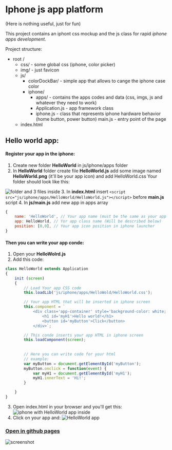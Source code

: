 # Iphone js app platform 

(Here is nothing useful, just for fun)

This project contains an iphont css mockup and the js class for rapid *iphone apps development.*

Project structure:
* root /
    * css/      - some global css (iphone, color picker)
    * img/      - just favicon
    * js/
        * colorDockBar/ - simple app that allows to cange the iphone case color
        * iphone/
            * apps/ - contains the apps codes and data (css, imgs, js and whatever they need to work)
            * Application.js - app framework class
            * iphone.js - class that represents iphone hardware behavior (home button, power button)
        main.js - entry point of the page
    * index.html

## Hello world app:

#### Register your app in the iphone:
1. Create new folder **HelloWorld** in js/iphone/apps folder
2. In **HelloWorld** folder create file **HelloWorld.js** add some image named **HelloWorld.png** (it'll be your app icon) and add HelloWorld.css
Your folder should look like this:

![folder and 3 files inside](https://image.ibb.co/eEmS7d/2018_05_28_17_30_48.png)
3. In **index.html** insert ```<script src="js/iphone/apps/HelloWorld/HelloWorld.js"></script>``` before **main.js** script
4. In **js/main.js** add new app in apps array
```javascript
{
    name: 'HelloWorld', // Your app name (must be the same as your app folder name)
    app: HelloWorld, // Yor app class name (Will be described below)
    position: [0,0], // Your app icon position in iphone launcher
}
```

#### Then you can write your app conde:
1. Open your **HelloWolrd.js**
2. Add this code:
```javascript
class HelloWorld extends Application
{
    init (screen)
    {
        // Load Your app CSS code
        this.loadLib('js/iphone/apps/HelloWold/HelloWorld.css');

        // Your app HTML that will be inserted in iphone screen
        this.component = `
            <div class='app-container' style='background-color: white;'>
                <h1 id='myH1'>Hello world!</h1>
                <button id='myButton'>Click</button>
            </div>`;

        // This conde inserts your app HTML in iphone screen
        this.loadComponent(screen);
        
        
        // Here you can write code for your html
        // example:
        var myButton = document.getElementById('myButton');
        myButton.onclick = function(event) {
            var myH1 = document.getElementById('myH1');
            myH1.innerText = 'Hi!';
        }

    }
}
```
3. Open index.html in your browser and you'll get this:
![iphone with HelloWorld app inside](https://image.ibb.co/bQaTVy/2018_05_28_17_26_43.png)
3. Click on your app and:
![HelloWorld app](https://image.ibb.co/kWgoDJ/2018_05_28_17_28_49.png)

### [Open in github pages](https://nulnow.github.io/iphone-css-mockup/)
![screenshot](https://image.ibb.co/bRtRgT/2018_05_18_22_48_25.png)
